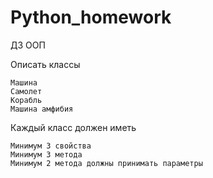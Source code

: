 # Python_homework
ДЗ ООП

Описать классы

    Машина
    Самолет
    Корабль
    Машина амфибия


Каждый класс должен иметь 

    Минимум 3 свойства
    Минимум 3 метода
    Минимум 2 метода должны принимать параметры
